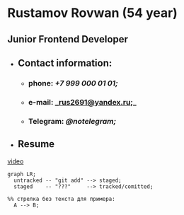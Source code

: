 # __Rustamov Rovwan (54 year)__

## Junior Frontend Developer

* ## __Contact information:__

    * ### phone: _+7 999 000 01 01;_
    * ### e-mail: _rus2691@yandex.ru;_
    * ### Telegram: _@notelegram;_

* ## Resume
[video](https://www.youtube.com/watch?v=jPKi2Addbxw
)

```mermaid
graph LR;
  untracked -- "git add" --> staged;
  staged    -- "???"     --> tracked/comitted;

%% стрелка без текста для примера: 
  A --> B;
```